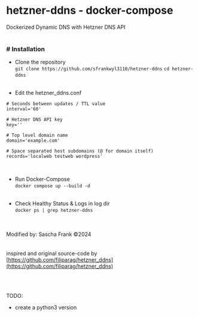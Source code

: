 # hetzner-ddns - docker-compose
Dockerized Dynamic DNS with Hetzner DNS API
&nbsp;  
&nbsp;  

### \# Installation

 - Clone the repository  
```git clone https://github.com/sfrankwyl3110/hetzner-ddns```
```cd hetzner-ddns```
&nbsp;  
&nbsp;  

 - Edit the hetzner_ddns.conf  
```
# Seconds between updates / TTL value
interval='60'

# Hetzner DNS API key
key=''

# Top level domain name
domain='example.com'

# Space separated host subdomains (@ for domain itself)
records='localweb testweb wordpress'
```
&nbsp;  

 - Run Docker-Compose  
```docker compose up --build -d```
&nbsp;  
&nbsp;  

 - Check Healthy Status & Logs in log dir  
```docker ps | grep hetzner-ddns```
&nbsp;  
&nbsp;  
&nbsp;  

Modified by: Sascha Frank ©2024  
&nbsp;  
&nbsp;  
inspired and original source-code by [https://github.com/filiparag/hetzner_ddns](https://github.com/filiparag/hetzner_ddns)

&nbsp;  
&nbsp;  
  
TODO:
 - create a python3 version
